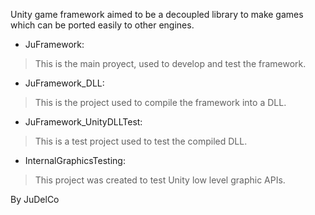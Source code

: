 
Unity game framework aimed to be a decoupled library to make games which can be ported easily to other engines.


* JuFramework:
> This is the main proyect, used to develop and test the framework.

* JuFramework_DLL:
> This is the project used to compile the framework into a DLL.

* JuFramework_UnityDLLTest:
> This is a test project used to test the compiled DLL.

* InternalGraphicsTesting:
> This project was created to test Unity low level graphic APIs.


By JuDelCo
